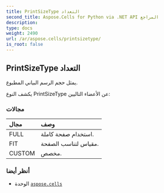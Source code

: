 ```yaml
---
title: PrintSizeType التعداد
second_title: Aspose.Cells for Python via .NET API المراجع
description:
type: docs
weight: 2490
url: /ar/aspose.cells/printsizetype/
is_root: false
---
```

##  PrintSizeType التعداد
يمثل حجم الرسم البياني المطبوع.



يكشف النوع PrintSizeType عن الأعضاء التاليين:

###  مجالات
| مجال| وصف|
| :- | :- |
| FULL | استخدام صفحة كاملة.|
| FIT | مقياس لتناسب الصفحة.|
| CUSTOM | مخصص.|



###  أنظر أيضا
* الوحدة [`aspose.cells`](..)

